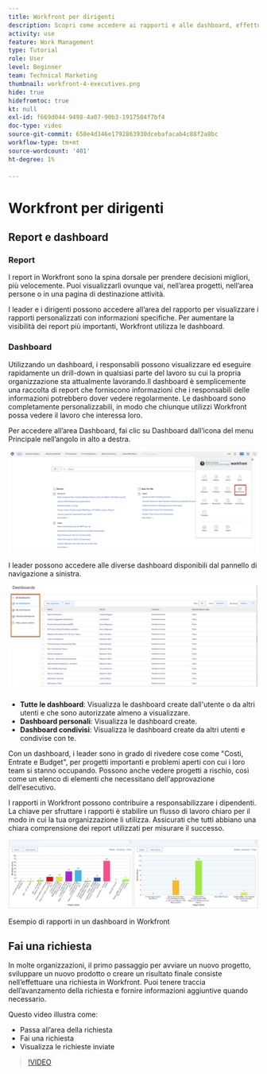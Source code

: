 ```yaml
---
title: Workfront per dirigenti
description: Scopri come accedere ai rapporti e alle dashboard, effettuare richieste e rivedere le richieste.
activity: use
feature: Work Management
type: Tutorial
role: User
level: Beginner
team: Technical Marketing
thumbnail: workfront-4-executives.png
hide: true
hidefromtoc: true
kt: null
exl-id: f669d044-9498-4a07-90b3-1917504f7bf4
doc-type: video
source-git-commit: 650e4d346e1792863930dcebafacab4c88f2a8bc
workflow-type: tm+mt
source-wordcount: '401'
ht-degree: 1%

---
```


# Workfront per dirigenti

## Report e dashboard

### Report

I report in Workfront sono la spina dorsale per prendere decisioni migliori, più velocemente. Puoi visualizzarli ovunque vai, nell’area progetti, nell’area persone o in una pagina di destinazione attività.

I leader e i dirigenti possono accedere all’area del rapporto per visualizzare i rapporti personalizzati con informazioni specifiche. Per aumentare la visibilità dei report più importanti, Workfront utilizza le dashboard.

### Dashboard

Utilizzando un dashboard, i responsabili possono visualizzare ed eseguire rapidamente un drill-down in qualsiasi parte del lavoro su cui la propria organizzazione sta attualmente lavorando.Il dashboard è semplicemente una raccolta di report che forniscono informazioni che i responsabili delle informazioni potrebbero dover vedere regolarmente. Le dashboard sono completamente personalizzabili, in modo che chiunque utilizzi Workfront possa vedere il lavoro che interessa loro.

Per accedere all’area Dashboard, fai clic su Dashboard dall’icona del menu Principale nell’angolo in alto a destra.

![Immagine dell’opzione Dashboard nel menu principale](assets/workfront-4-executives-1.png)

I leader possono accedere alle diverse dashboard disponibili dal pannello di navigazione a sinistra.

![Immagine dell’opzione Dashboard nel menu principale](assets/workfront-4-executives-2.png)

* **Tutte le dashboard**: Visualizza le dashboard create dall&#39;utente o da altri utenti e che sono autorizzate almeno a visualizzare.
* **Dashboard personali**: Visualizza le dashboard create.
* **Dashboard condivisi**: Visualizza le dashboard create da altri utenti e condivise con te.

Con un dashboard, i leader sono in grado di rivedere cose come &quot;Costi, Entrate e Budget&quot;, per progetti importanti e problemi aperti con cui i loro team si stanno occupando. Possono anche vedere progetti a rischio, così come un elenco di elementi che necessitano dell&#39;approvazione dell&#39;esecutivo.

I rapporti in Workfront possono contribuire a responsabilizzare i dipendenti. La chiave per sfruttare i rapporti è stabilire un flusso di lavoro chiaro per il modo in cui la tua organizzazione li utilizza. Assicurati che tutti abbiano una chiara comprensione dei report utilizzati per misurare il successo.

![Esempio di rapporti in un dashboard in Workfront ](assets/workfront-4-executives-3.png)

Esempio di rapporti in un dashboard in Workfront

## Fai una richiesta

In molte organizzazioni, il primo passaggio per avviare un nuovo progetto, sviluppare un nuovo prodotto o creare un risultato finale consiste nell’effettuare una richiesta in Workfront. Puoi tenere traccia dell’avanzamento della richiesta e fornire informazioni aggiuntive quando necessario.

Questo video illustra come:

* Passa all’area della richiesta
* Fai una richiesta
* Visualizza le richieste inviate

>[!VIDEO](https://video.tv.adobe.com/v/336092/?quality=12&learn=on)

